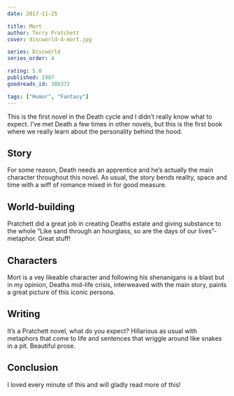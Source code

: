 ```yaml
---
date: 2017-11-25

title: Mort
author: Terry Pratchett
cover: discworld-4-mort.jpg

series: Discworld
series_order: 4

rating: 5.0
published: 1987
goodreads_id: 386372

tags: ["Humor", "Fantasy"]
---
```


This is the first novel in the Death cycle and I didn’t really know what to expect. I’ve met Death a few times in other novels, but this is the first book where we really learn about the personality behind the hood.

<!--more-->

## Story

For some reason, Death needs an apprentice and he’s actually the main character throughout this novel. As usual, the story bends reality, space and time with a wiff of romance mixed in for good measure.

## World-building

Pratchett did a great job in creating Deaths estate and giving substance to the whole “Like sand through an hourglass, so are the days of our lives”-metaphor. Great stuff!

## Characters

Mort is a vey likeable character and following his shenanigans is a blast but in my opinion, Deaths mid-life crisis, interweaved with the main story, paints a great picture of this iconic persona.

## Writing

It’s a Pratchett novel, what do you expect? Hillarious as usual with metaphors that come to life and sentences that wriggle around like snakes in a pit. Beautiful prose.

## Conclusion

I loved every minute of this and will gladly read more of this!
